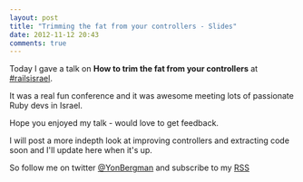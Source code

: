 ```yaml
---
layout: post
title: "Trimming the fat from your controllers - Slides"
date: 2012-11-12 20:43
comments: true
---
```


Today I gave a talk on **How to trim the fat from your controllers** at [#railsisrael](http://railsisrael.events.co.il/presentations/551-trimming-the-fat-from-your-controllers).

It was a real fun conference and it was awesome meeting lots of passionate Ruby devs in Israel.

Hope you enjoyed my talk - would love to get feedback.

I will post a more indepth look at improving controllers and extracting code soon and I'll update here when it's up.

So follow me on twitter [@YonBergman](http://twitter.com/yonbergman) and subscribe to my [RSS](http://feeds.feedburner.com/Yon-line)

<script async class="speakerdeck-embed" data-id="1346f4300f250130018822000a1f82fb" data-ratio="1.33333333333333" src="//speakerdeck.com/assets/embed.js"></script>

